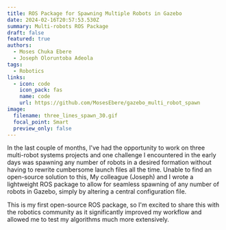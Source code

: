 ```yaml
---
title: ROS Package for Spawning Multiple Robots in Gazebo
date: 2024-02-16T20:57:53.530Z
summary: M﻿ulti-robots ROS Package
draft: false
featured: true
authors:
  - Moses Chuka Ebere
  - Joseph Oloruntoba Adeola
tags:
  - Robotics
links:
  - icon: code
    icon_pack: fas
    name: code
    url: https://github.com/MosesEbere/gazebo_multi_robot_spawn
image:
  filename: three_lines_spawn_30.gif
  focal_point: Smart
  preview_only: false
---
```

In the last couple of months, I've had the opportunity to work on three multi-robot systems projects and one challenge I encountered in the early days was spawning any number of robots in a desired formation without having to rewrite cumbersome launch files all the time. Unable to find an open-source solution to this, My colleague (Joseph) and I wrote a lightweight ROS package to allow for seamless spawning of any number of robots in Gazebo, simply by altering a central configuration file. 

T﻿his is my first open-source ROS package, so I'm excited to share this with the robotics community as it significantly improved my workflow and allowed me to test my algorithms much more extensively.
